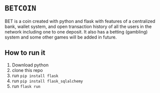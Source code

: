 # <code>BETCOIN</code>

BET is a coin created with python and flask with features of a centralized  bank, wallet system, and open transaction history of all the users in the network including one to one deposit. It also has a betting (gambling) system and some other games will be added in future.

## How to run it

1. Download python
2. clone this repo
3. run `pip install flask`
4. run `pip install flask_sqlalchemy`
5. run `flask run`